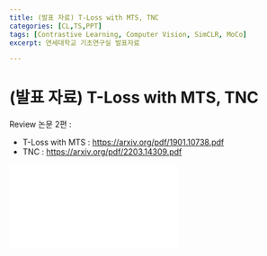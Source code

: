 ```yaml
---
title: (발표 자료) T-Loss with MTS, TNC
categories: [CL,TS,PPT]
tags: [Contrastive Learning, Computer Vision, SimCLR, MoCo]
excerpt: 연세대학교 기초연구실 발표자료

---
```


<script src="https://cdn.mathjax.org/mathjax/latest/MathJax.js?config=TeX-AMS-MML_HTMLorMML" type="text/javascript"></script>
# (발표 자료) T-Loss with MTS, TNC

Review 논문 2편 :

- T-Loss with MTS : https://arxiv.org/pdf/1901.10738.pdf
- TNC : https://arxiv.org/pdf/2203.14309.pdf

<embed src="/assets/pdf/11.T-Loss,TNC_221101_SeunghanLee.pdf" type="application/pdf" />

